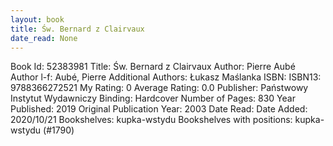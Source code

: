 ```yaml
---
layout: book
title: Św. Bernard z Clairvaux
date_read: None
---
```


Book Id: 52383981
Title: Św. Bernard z Clairvaux
Author: Pierre Aubé
Author l-f: Aubé, Pierre
Additional Authors: Łukasz Maślanka
ISBN: 
ISBN13: 9788366272521
My Rating: 0
Average Rating: 0.0
Publisher: Państwowy Instytut Wydawniczy
Binding: Hardcover
Number of Pages: 830
Year Published: 2019
Original Publication Year: 2003
Date Read: 
Date Added: 2020/10/21
Bookshelves: kupka-wstydu
Bookshelves with positions: kupka-wstydu (#1790)

